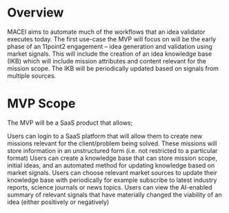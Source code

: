 # Overview

MACEI aims to automate much of the workflows that an idea validator executes today. The first use-case the MVP will focus on will be the early phase of an 11point2 engagement – idea generation and validation using market signals. This will include the creation of an idea knowledge base (IKB) which will include mission attributes and content relevant for the mission scope. The IKB will be periodically updated based on signals from multiple sources.

# MVP Scope

The MVP will be a SaaS product that allows;

Users can login to a SaaS platform that will allow them to create new missions relevant for the client/problem being solved. These missions will store information in an unstructured form (i.e. not restricted to a particular format)
Users can create a knowledge base that can store mission scope, initial ideas, and an automated method for updating knowledge based on market signals.
Users can choose relevant market sources to update their knowledge base with periodically for example subscribe to latest industry reports, science journals or news topics.
Users can view the AI-enabled summary of relevant signals that have materially changed the viability of an idea (either positively or negatively)
